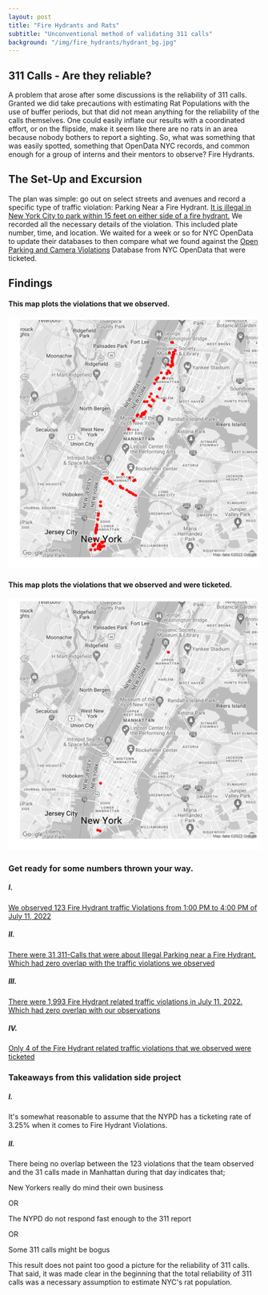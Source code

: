 ```yaml
---
layout: post
title: "Fire Hydrants and Rats"
subtitle: "Unconventional method of validating 311 calls"
background: "/img/fire_hydrants/hydrant_bg.jpg"
---
```


## 311 Calls - Are they reliable?

A problem that arose after some discussions is the reliability of 311 calls. Granted we did take precautions with estimating Rat Populations with the use of buffer periods, but that did not mean anything for the reliability of the calls themselves. One could easily inflate our results with a coordinated effort, or on the flipside, make it seem like there are no rats in an area because nobody bothers to report a sighting. So, what was something that was easily spotted, something that OpenData NYC records, and common enough for a group of interns and their mentors to observe? Fire Hydrants.

## The Set-Up and Excursion

The plan was simple: go out on select streets and avenues and record a specific type of traffic violation: Parking Near a Fire Hydrant. [It is illegal in New York City to park within 15 feet on either side of a fire hydrant.](https://www1.nyc.gov/html/dot/html/motorist/parking-regulations.shtml) We recorded all the necessary details of the violation. This included plate number, time, and location. We waited for a week or so for NYC OpenData to update their databases to then compare what we found against the [Open Parking and Camera Violations](https://data.cityofnewyork.us/City-Government/Open-Parking-and-Camera-Violations/nc67-uf89) Database from NYC OpenData that were ticketed.

## Findings

#### This map plots the violations that we observed.

![observed](\img\fire_hydrants\observed_manhattan.png)

#### This map plots the violations that we observed and were ticketed.

![ticketed](\img\fire_hydrants\ticketed_manhattan.png)

### Get ready for some numbers thrown your way.

##### I.

[We observed 123 Fire Hydrant traffic Violations from 1:00 PM to 4:00 PM of July 11, 2022](https://github.com/marmar897/RatsData/blob/main/july_11_observations.csv)

##### II.

[There were 31 311-Calls that were about Illegal Parking near a Fire Hydrant. Which had zero overlap with the traffic violations we observed](https://github.com/marmar897/RatsData/blob/main/calledin.csv)

##### III.

[There were 1,993 Fire Hydrant related traffic violations in July 11, 2022. Which had zero overlap with our observations](https://github.com/marmar897/RatsData/blob/main/july_11_hydrant_violations.csv)

##### IV.

[Only 4 of the Fire Hydrant related traffic violations that we observed were ticketed](https://github.com/marmar897/RatsData/blob/main/DataSets/result.csv)

<p></p>

### Takeaways from this validation side project

##### I.

It's somewhat reasonable to assume that the NYPD has a ticketing rate of 3.25% when it comes to Fire Hydrant Violations.

##### II.

There being no overlap between the 123 violations that the team observed and the 31 calls made in Manhattan during that day indicates that;

<p>New Yorkers really do mind their own business</p>
<p>OR</p>
<p>The NYPD do not respond fast enough to the 311 report</p>
<p>OR</p>
<p>Some 311 calls might be bogus</p>

This result does not paint too good a picture for the reliability of 311 calls. That said, it was made clear in the beginning that the total reliability of 311 calls was a necessary assumption to estimate NYC's rat population.
